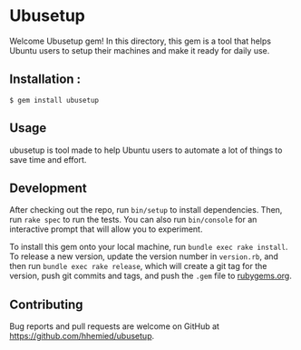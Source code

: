 # Ubusetup

Welcome Ubusetup gem! In this directory, this gem is a tool that helps Ubuntu users to setup their machines and make it ready for daily use.


## Installation :

    $ gem install ubusetup

## Usage

ubusetup is tool made to help Ubuntu users to automate a lot of things to save time and effort.

## Development

After checking out the repo, run `bin/setup` to install dependencies. Then, run `rake spec` to run the tests. You can also run `bin/console` for an interactive prompt that will allow you to experiment.

To install this gem onto your local machine, run `bundle exec rake install`. To release a new version, update the version number in `version.rb`, and then run `bundle exec rake release`, which will create a git tag for the version, push git commits and tags, and push the `.gem` file to [rubygems.org](https://rubygems.org).

## Contributing

Bug reports and pull requests are welcome on GitHub at https://github.com/hhemied/ubusetup.
